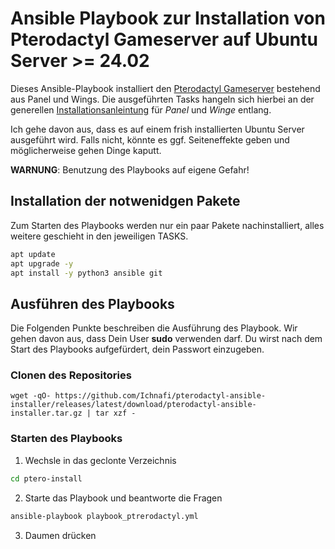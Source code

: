 # Ansible Playbook zur Installation von Pterodactyl Gameserver auf Ubuntu Server >= 24.02
Dieses Ansible-Playbook installiert den [Pterodactyl Gameserver](https://pterodactyl.io/) bestehend aus Panel und Wings. Die ausgeführten Tasks hangeln sich hierbei an der generellen [Installationsanleintung](https://pterodactyl.io/panel/1.0/getting_started.html) für _Panel_ und _Winge_ entlang.

Ich gehe davon aus, dass es auf einem frish installierten Ubuntu Server ausgeführt wird. Falls nicht, könnte es ggf. Seiteneffekte geben und möglicherweise gehen Dinge kaputt.

__WARNUNG__: Benutzung des Playbooks auf eigene Gefahr!

## Installation der notwenidgen Pakete
Zum Starten des Playbooks werden nur ein paar Pakete nachinstalliert, alles weitere geschieht in den jeweiligen TASKS.

```bash
apt update
apt upgrade -y
apt install -y python3 ansible git
```

## Ausführen des Playbooks
Die Folgenden Punkte beschreiben die Ausführung des Playbook. Wir gehen davon aus, dass Dein User __sudo__ verwenden darf. Du wirst nach dem Start des Playbooks aufgefürdert, dein Passwort einzugeben.

### Clonen des Repositories
    wget -qO- https://github.com/Ichnafi/pterodactyl-ansible-installer/releases/latest/download/pterodactyl-ansible-installer.tar.gz | tar xzf -

### Starten des Playbooks

1. Wechsle in das geclonte Verzeichnis
```bash
cd ptero-install
```

2. Starte das Playbook und beantworte die Fragen

```bash
ansible-playbook playbook_ptrerodactyl.yml
```

3. Daumen drücken
